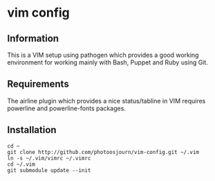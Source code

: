# vim config

## Information

This is a VIM setup using pathogen which provides a good working environment for working mainly with 
Bash, Puppet and Ruby using Git.

## Requirements

The airline plugin which provides a nice status/tabline in VIM requires powerline and powerline-fonts packages.

## Installation
    cd ~
    git clone http://github.com/photoosjourn/vim-config.git ~/.vim
    ln -s ~/.vim/vimrc ~/.vimrc
    cd ~/.vim
    git submodule update --init
